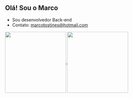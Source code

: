 ## Olá! Sou o Marco

- Sou desenvolvedor Back-end
- Contato: marcotostines@hotmail.com

<a href="https://github.com/Marco163b/github-readme-stats">
  <img height=200 align="center" src="https://github-readme-stats.vercel.app/api?username=Marco163b" />
</a>
<a href="https://github.com/Marco163b/convoychat">
  <img height=200 align="center" src="https://github-readme-stats.vercel.app/api/top-langs?username=Marco163b&layout=compact&langs_count=8&card_width=320" />
</a>
